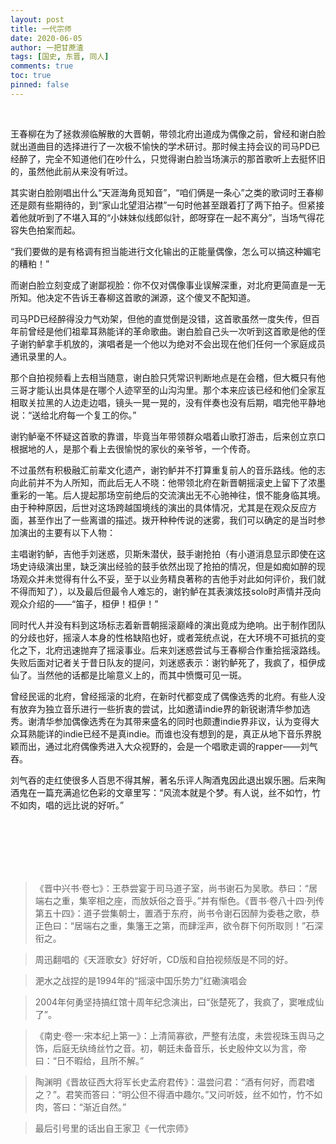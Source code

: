 ```yaml
---
layout: post
title: 一代宗师
date: 2020-06-05
author: 一把甘蔗渣
tags: [国史, 东晋, 同人]
comments: true
toc: true
pinned: false
---
```


<br/>

王春柳在为了拯救濒临解散的大晋朝，带领北府出道成为偶像之前，曾经和谢白脸就出道曲目的选择进行了一次极不愉快的学术研讨。那时候主持会议的司马PD已经醉了，完全不知道他们在吵什么，只觉得谢白脸当场演示的那首歌听上去挺怀旧的，虽然他此前从来没有听过。

其实谢白脸刚唱出什么“天涯海角觅知音”，“咱们俩是一条心”之类的歌词时王春柳还是颇有些期待的，到“家山北望泪沾襟”一句时他甚至跟着打了两下拍子。但紧接着他就听到了不堪入耳的“小妹妹似线郎似针，郎呀穿在一起不离分”，当场气得花容失色拍案而起。

“我们要做的是有格调有担当能进行文化输出的正能量偶像，怎么可以搞这种媚宅的糟粕！”

而谢白脸立刻变成了谢鄙视脸：你不仅对偶像事业误解深重，对北府更简直是一无所知。他决定不告诉王春柳这首歌的渊源，这个傻叉不配知道。

司马PD已经醉得没力气劝架，但他的直觉倒是没错，这首歌虽然一度失传，但百年前曾经是他们祖辈耳熟能详的革命歌曲。谢白脸自己头一次听到这首歌是他的侄子谢钓鲈拿手机放的，演唱者是一个他以为绝对不会出现在他们任何一个家庭成员通讯录里的人。

那个自拍视频看上去相当随意，谢白脸只凭常识判断地点是在会稽，但大概只有他三哥才能认出具体是在哪个人迹罕至的山沟沟里。那个本来应该已经和他们全家互相取关拉黑的人边走边唱，镜头一晃一晃的，没有伴奏也没有后期，唱完他平静地说：“送给北府每一个复工的你。”

谢钓鲈毫不怀疑这首歌的靠谱，毕竟当年带领群众唱着山歌打游击，后来创立京口根据地的人，是那个看上去很愉悦的家伙的亲爷爷，一个传奇。

不过虽然有积极融汇前辈文化遗产，谢钓鲈并不打算重复前人的音乐路线。他的志向此前并不为人所知，而此后无人不晓：他带领北府在新晋朝摇滚史上留下了浓墨重彩的一笔。后人提起那场空前绝后的交流演出无不心驰神往，恨不能身临其境。由于种种原因，后世对这场跨越国境线的演出的具体情况，尤其是在观众反应方面，甚至作出了一些离谱的描述。拨开种种传说的迷雾，我们可以确定的是当时参加演出的主要有以下人物：

主唱谢钓鲈，吉他手刘迷惑，贝斯朱潜伏，鼓手谢抢拍（有小道消息显示即使在这场史诗级演出里，缺乏演出经验的鼓手依然出现了抢拍的情况，但是如痴如醉的现场观众并未觉得有什么不妥，至于以业务精良著称的吉他手对此如何评价，我们就不得而知了），以及最后但最令人难忘的，谢钓鲈在其表演炫技solo时声情并茂向观众介绍的——“笛子，桓伊！桓伊！”

同时代人并没有料到这场标志着新晋朝摇滚巅峰的演出竟成为绝响。出于制作团队的分歧也好，摇滚人本身的性格缺陷也好，或者笼统点说，在大环境不可抵抗的变化之下，北府迅速抛弃了摇滚事业。后来刘迷惑尝试与王春柳合作重拾摇滚路线。失败后面对记者关于昔日队友的提问，刘迷惑表示：谢钓鲈死了，我疯了，桓伊成仙了。当然他的话都是比喻意义上的，而其中愤慨可见一斑。

曾经民谣的北府，曾经摇滚的北府，在新时代都变成了偶像选秀的北府。有些人没有放弃为独立音乐进行一些折衷的尝试，比如邀请indie界的新锐谢清华参加选秀。谢清华参加偶像选秀在为其带来盛名的同时也颇遭indie界非议，认为变得大众耳熟能详的indie已经不是真indie。而谁也没有想到的是，真正从地下音乐界脱颖而出，通过北府偶像秀进入大众视野的，会是一个唱歌走调的rapper——刘气吞。

刘气吞的走红使很多人百思不得其解，著名乐评人陶酒鬼因此退出娱乐圈。后来陶酒鬼在一篇充满追忆色彩的文章里写：“风流本就是个梦。有人说，丝不如竹，竹不如肉，唱的远比说的好听。”

<br/>

<br/>

<br/>

<br/>

<br/>

>《晋中兴书·卷七》：王恭尝宴于司马道子室，尚书谢石为吴歌。恭曰：“居端右之重，集宰相之座，而放妖俗之音乎。”并有惭色。《晋书·卷八十四·列传第五十四》：道子尝集朝士，置酒于东府，尚书令谢石因醉为委巷之歌，恭正色曰：“居端右之重，集籓王之第，而肆淫声，欲令群下何所取则！”石深衔之。

>周迅翻唱的《天涯歌女》好好听，CD版和自拍视频版是不同的好。

>淝水之战捏的是1994年的“摇滚中国乐势力”红磡演唱会

>2004年何勇坚持搞红馆十周年纪念演出，曰“张楚死了，我疯了，窦唯成仙了”。

>《南史·卷一·宋本纪上第一》：上清简寡欲，严整有法度，未尝视珠玉舆马之饰，后庭无纨绮丝竹之音。初，朝廷未备音乐，长史殷仲文以为言，帝曰：“日不暇给，且所不解。”

>陶渊明《晋故征西大将军长史孟府君传》：温尝问君：“酒有何好，而君嗜之？”。君笑而答曰：“明公但不得酒中趣尔。”又问听妓，丝不如竹，竹不如肉，答曰：“渐近自然。”

>最后引号里的话出自王家卫《一代宗师》

<br/>
